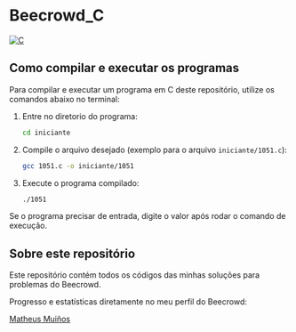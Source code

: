 # Beecrowd_C

[![C](https://img.shields.io/badge/linguagem-C-blue)](https://en.wikipedia.org/wiki/C_(programming_language))

## Como compilar e executar os programas

Para compilar e executar um programa em C deste repositório, utilize os comandos abaixo no terminal:

1. Entre no diretorio do programa:
    ```bash
    cd iniciante
    ```

2. Compile o arquivo desejado (exemplo para o arquivo `iniciante/1051.c`):
	```bash
	gcc 1051.c -o iniciante/1051
	```

3. Execute o programa compilado:
	```bash
	./1051
	```

Se o programa precisar de entrada, digite o valor após rodar o comando de execução.
## Sobre este repositório

Este repositório contém todos os códigos das minhas soluções para problemas do Beecrowd.

Progresso e estatísticas diretamente no meu perfil do Beecrowd:

[Matheus Muiños](https://judge.beecrowd.com/pt/users/statistics/476772)